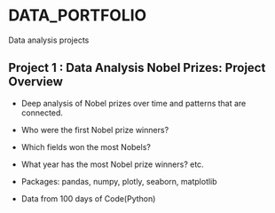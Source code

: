 # DATA_PORTFOLIO
Data analysis projects


## Project 1 : Data Analysis Nobel Prizes: Project Overview
* Deep analysis of Nobel prizes over time and patterns that are connected.
* Who were the first Nobel prize winners? 
* Which fields won the most Nobels? 
* What year has the most Nobel prize winners? etc.

* Packages: pandas, numpy, plotly, seaborn, matplotlib
* Data from 100 days of Code(Python)
